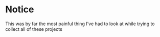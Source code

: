 # Notice
This was by far the most painful thing I've had to look at while trying to collect all of these projects
